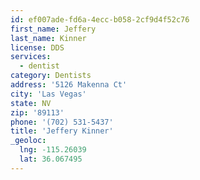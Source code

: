 ```yaml
---
id: ef007ade-fd6a-4ecc-b058-2cf9d4f52c76
first_name: Jeffery
last_name: Kinner
license: DDS
services:
  - dentist
category: Dentists
address: '5126 Makenna Ct'
city: 'Las Vegas'
state: NV
zip: '89113'
phone: '(702) 531-5437'
title: 'Jeffery Kinner'
_geoloc:
  lng: -115.26039
  lat: 36.067495
---
```


